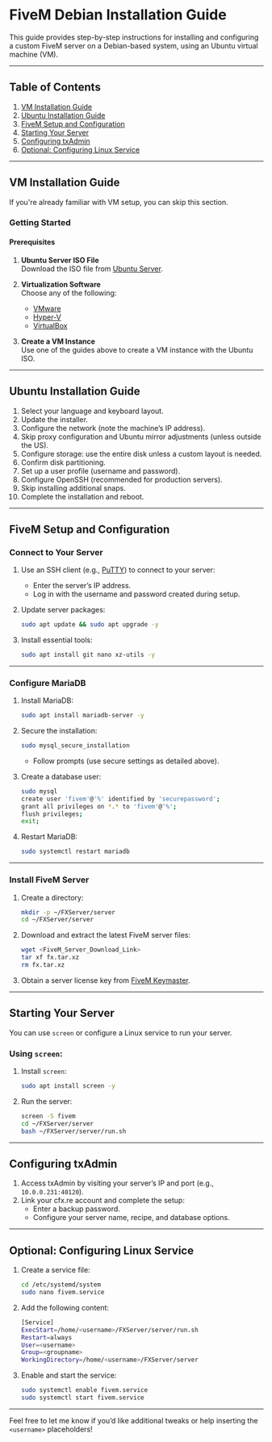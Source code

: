 
# FiveM Debian Installation Guide

This guide provides step-by-step instructions for installing and configuring a custom FiveM server on a Debian-based system, using an Ubuntu virtual machine (VM).

---

## Table of Contents

1. [VM Installation Guide](#vm-installation-guide)  
2. [Ubuntu Installation Guide](#ubuntu-installation-guide)  
3. [FiveM Setup and Configuration](#fivem-setup-and-configuration)  
4. [Starting Your Server](#starting-your-server)  
5. [Configuring txAdmin](#configuring-txadmin)  
6. [Optional: Configuring Linux Service](#optional-configuring-linux-service)

---

## VM Installation Guide

If you're already familiar with VM setup, you can skip this section.

### Getting Started
#### Prerequisites
1. **Ubuntu Server ISO File**  
   Download the ISO file from [Ubuntu Server](https://ubuntu.com/download/server).  

2. **Virtualization Software**  
   Choose any of the following:  
   - [VMware](https://www.youtube.com/watch?v=PoNPBdKLZdk)  
   - [Hyper-V](https://www.youtube.com/watch?v=FCIA4YQHx9U)  
   - [VirtualBox](https://www.youtube.com/watch?v=8mns5yqMfZk)  

3. **Create a VM Instance**  
   Use one of the guides above to create a VM instance with the Ubuntu ISO.

---

## Ubuntu Installation Guide
1. Select your language and keyboard layout.
2. Update the installer.
3. Configure the network (note the machine’s IP address).
4. Skip proxy configuration and Ubuntu mirror adjustments (unless outside the US).
5. Configure storage: use the entire disk unless a custom layout is needed.
6. Confirm disk partitioning.
7. Set up a user profile (username and password).
8. Configure OpenSSH (recommended for production servers).  
9. Skip installing additional snaps.  
10. Complete the installation and reboot.

---

## FiveM Setup and Configuration

### Connect to Your Server
1. Use an SSH client (e.g., [PuTTY](https://www.putty.org/)) to connect to your server:  
   - Enter the server’s IP address.  
   - Log in with the username and password created during setup.

2. Update server packages:
   ```bash
   sudo apt update && sudo apt upgrade -y
   ```

3. Install essential tools:
   ```bash
   sudo apt install git nano xz-utils -y
   ```

---

### Configure MariaDB
1. Install MariaDB:
   ```bash
   sudo apt install mariadb-server -y
   ```

2. Secure the installation:
   ```bash
   sudo mysql_secure_installation
   ```
   - Follow prompts (use secure settings as detailed above).  

3. Create a database user:
   ```bash
   sudo mysql
   create user 'fivem'@'%' identified by 'securepassword';
   grant all privileges on *.* to 'fivem'@'%';
   flush privileges;
   exit;
   ```

4. Restart MariaDB:
   ```bash
   sudo systemctl restart mariadb
   ```

---

### Install FiveM Server
1. Create a directory:
   ```bash
   mkdir -p ~/FXServer/server
   cd ~/FXServer/server
   ```

2. Download and extract the latest FiveM server files:
   ```bash
   wget <FiveM_Server_Download_Link>
   tar xf fx.tar.xz
   rm fx.tar.xz
   ```

3. Obtain a server license key from [FiveM Keymaster](https://keymaster.fivem.net/).

---

## Starting Your Server
You can use `screen` or configure a Linux service to run your server.

### Using `screen`:
1. Install `screen`:
   ```bash
   sudo apt install screen -y
   ```

2. Run the server:
   ```bash
   screen -S fivem
   cd ~/FXServer/server
   bash ~/FXServer/server/run.sh
   ```

---

## Configuring txAdmin
1. Access txAdmin by visiting your server’s IP and port (e.g., `10.0.0.231:40120`).  
2. Link your cfx.re account and complete the setup:
   - Enter a backup password.
   - Configure your server name, recipe, and database options.

---

## Optional: Configuring Linux Service
1. Create a service file:
   ```bash
   cd /etc/systemd/system
   sudo nano fivem.service
   ```

2. Add the following content:
   ```bash
   [Service]
   ExecStart=/home/<username>/FXServer/server/run.sh
   Restart=always
   User=<username>
   Group=<groupname>
   WorkingDirectory=/home/<username>/FXServer/server
   ```

3. Enable and start the service:
   ```bash
   sudo systemctl enable fivem.service
   sudo systemctl start fivem.service
   ```

---

Feel free to let me know if you’d like additional tweaks or help inserting the `<username>` placeholders!
